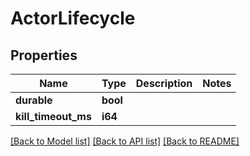 # ActorLifecycle

## Properties

Name | Type | Description | Notes
------------ | ------------- | ------------- | -------------
**durable** | **bool** |  | 
**kill_timeout_ms** | **i64** |  | 

[[Back to Model list]](../README.md#documentation-for-models) [[Back to API list]](../README.md#documentation-for-api-endpoints) [[Back to README]](../README.md)


